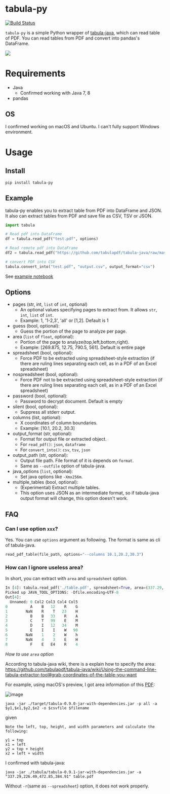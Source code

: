 # tabula-py

[![Build Status](https://travis-ci.org/chezou/tabula-py.svg?branch=master)](https://travis-ci.org/chezou/tabula-py)

`tabula-py` is a simple Python wrapper of [tabula-java](https://github.com/tabulapdf/tabula-java), which can read table of PDF.
You can read tables from PDF and convert into pandas's DataFrame.

![](http://i.imgur.com/ODM8hst.jpg)


# Requirements

- Java
  - Confirmed working with Java 7, 8
- pandas

## OS

I confirmed working on macOS and Ubuntu. I can't fully support Windows environment.

# Usage

## Install

```
pip install tabula-py
```

## Example

tabula-py enables you to extract table from PDF into DataFrame and JSON. It also can extract tables from PDF and save file as CSV, TSV or JSON.

```py
import tabula

# Read pdf into DataFrame
df = tabula.read_pdf("test.pdf", options)

# Read remote pdf into DataFrame
df2 = tabula.read_pdf("https://github.com/tabulapdf/tabula-java/raw/master/src/test/resources/technology/tabula/arabic.pdf")

# convert PDF into CSV
tabula.convert_into("test.pdf", "output.csv", output_format="csv")
```

See [example notebook](./examples/tabula_example.ipynb)

## Options

- pages (str, int, `list` of `int`, optional)
  - An optional values specifying pages to extract from. It allows `str`, `int`, `list` of `int`.
  - Example: 1, '1-2,3', 'all' or [1,2]. Default is 1
- guess (bool, optional):
  - Guess the portion of the page to analyze per page.
- area (`list` of `float`, optional):
  - Portion of the page to analyze(top,left,bottom,right).
  - Example: [269.875, 12.75, 790.5, 561]. Default is entire page
- spreadsheet (bool, optional):
  - Force PDF to be extracted using spreadsheet-style extraction (if there are ruling lines separating each cell, as in a PDF of an Excel spreadsheet)
- nospreadsheet (bool, optional):
  - Force PDF not to be extracted using spreadsheet-style extraction (if there are ruling lines separating each cell, as in a PDF of an Excel spreadsheet)
- password (bool, optional):
  - Password to decrypt document. Default is empty
- silent (bool, optional):
  - Suppress all stderr output.
- columns (list, optional):
  - X coordinates of column boundaries.
  - Example: [10.1, 20.2, 30.3]
- output_format (str, optional):
  - Format for output file or extracted object. 
  - For `read_pdf()`: `json`, `dataframe`
  - For `convert_into()`: `csv`, `tsv`, `json`
- output_path (str, optional):
  - Output file path. File format of it is depends on `format`.
  - Same as `--outfile` option of tabula-java.
- java_options (`list`, optional):
  - Set java options like `-Xmx256m`.
- multiple_tables (bool, optional):
  - (Experimental) Extract multiple tables. 
  - This option uses JSON as an intermediate format, so if tabula-java output format will change, this option doesn't work.


## FAQ

### Can I use option `xxx`?

Yes. You can use `options` argument as following. The format is same as cli of tabula-java.

```py
read_pdf_table(file_path, options="--columns 10.1,20.2,30.3")
```

### How can I ignore useless area?

In short, you can extract with `area` and `spreadsheet` option.

```py
In [4]: tabula.read_pdf('./table.pdf', spreadsheet=True, area=(337.29, 226.49, 472.85, 384.91))
Picked up JAVA_TOOL_OPTIONS: -Dfile.encoding=UTF-8
Out[4]:
  Unnamed: 0 Col2 Col3 Col4 Col5
0          A    B   12    R    G
1        NaN    R    T   23    H
2          B    B   33    R    A
3          C    T   99    E    M
4          D    I   12   34    M
5          E    I    I    W   90
6        NaN    1    2    W    h
7        NaN    4    3    E    H
8          F    E   E4    R    4
```

*How to use `area` option*

According to tabula-java wiki, there is a explain how to specify the area:
https://github.com/tabulapdf/tabula-java/wiki/Using-the-command-line-tabula-extractor-tool#grab-coordinates-of-the-table-you-want

For example, using macOS's preview, I got area information of this [PDF](https://github.com/chezou/tabula-py/files/711877/table.pdf):

![image](https://cloud.githubusercontent.com/assets/916653/22047470/b201de24-dd6a-11e6-9cfc-7bc73e33e3b2.png)


```
java -jar ./target/tabula-0.9.0-jar-with-dependencies.jar -p all -a $y1,$x1,$y2,$x2 -o $csvfile $filename
```

given

```
Note the left, top, height, and width parameters and calculate the following:

y1 = top
x1 = left
y2 = top + height
x2 = left + width
```

I confirmed with tabula-java:

```
java -jar ./tabula/tabula-0.9.1-jar-with-dependencies.jar -a "337.29,226.49,472.85,384.91" table.pdf
```

Without `-r`(same as `--spreadsheet`) option, it does not work properly.
